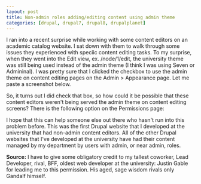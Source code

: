 ```yaml
---
layout: post
title: Non-admin roles adding/editing content using admin theme
categories: [drupal, drupal7, drupal8, drupalplanet]
---
```


I ran into a recent surprise while working with some content editors on an academic catalog website. I sat down with them to walk through some issues they experienced with speciic content editing tasks. To my surprise, when they went into the Edit view, ex. /node/1/edit, the university theme was still being used instead of the admin theme (I think I was using Seven or Admininal). I was pretty sure that I clicked the checkbox to use the admin theme on content editing pages on the Admin > Appearance page. Let me paste a screenshot below.

So, it turns out I did check that box, so how could it be possible that these content editors weren't being served the admin theme on content editing screens? There is the following option on the Permissions page:

I hope that this can help someone else out there who hasn't run into this problem before. This was the first Drupal website that I developed at the university that had non-admin content editors. All of the other Drupal websites that I've developed at the university have had their content managed by my department by users with admin, or near admin, roles.

**Source:** I have to give some obligatory credit to my tallest coworker, Lead Developer, rival, BFF, oldest web developer at the university: Justin Gable for leading me to this permission. His aged, sage wisdom rivals only Gandalf himself.
